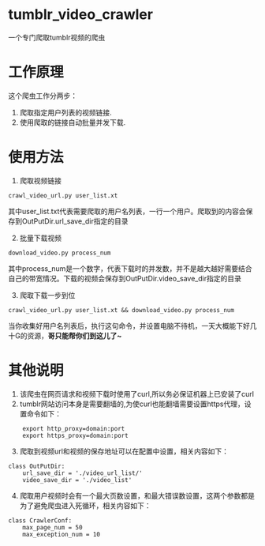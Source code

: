 # tumblr_video_crawler
一个专门爬取tumblr视频的爬虫

# 工作原理
这个爬虫工作分两步：
1. 爬取指定用户列表的视频链接.
2. 使用爬取的链接自动批量并发下载.

# 使用方法
1. 爬取视频链接
```
crawl_video_url.py user_list.xt 
```
其中user_list.txt代表需要爬取的用户名列表，一行一个用户。爬取到的内容会保存到OutPutDir.url_save_dir指定的目录

2. 批量下载视频
```
download_video.py process_num
```
其中process_num是一个数字，代表下载时的并发数，并不是越大越好需要结合自己的带宽情况。下载的视频会保存到OutPutDir.video_save_dir指定的目录

3. 爬取下载一步到位
```
crawl_video_url.py user_list.xt && download_video.py process_num
```
当你收集好用户名列表后，执行这句命令，并设置电脑不待机，一天大概能下好几十G的资源，**哥只能帮你们到这儿了~**

# 其他说明
1. 该爬虫在网页请求和视频下载时使用了curl,所以务必保证机器上已安装了curl
2. tumblr网站访问本身是需要翻墙的,为使curl也能翻墙需要设置https代理，设置命令如下：
```
    export http_proxy=domain:port
    export https_proxy=domain:port
```
3. 爬取到视频url和视频的保存地址可以在配置中设置，相关内容如下：
```
class OutPutDir:
    url_save_dir = './video_url_list/'
    video_save_dir = './video_list'
```
4. 爬取用户视频时会有一个最大页数设置，和最大错误数设置，这两个参数都是为了避免爬虫进入死循环，相关内容如下：
```
class CrawlerConf:
    max_page_num = 50
    max_exception_num = 10
```

